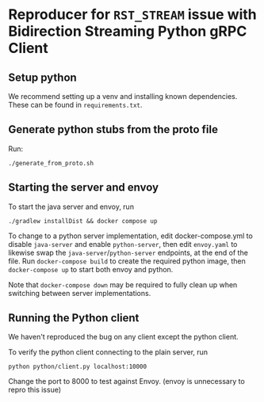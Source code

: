# Reproducer for `RST_STREAM` issue with Bidirection Streaming Python gRPC Client

## Setup python

We recommend setting up a venv and installing known dependencies. These can be found in `requirements.txt`.

## Generate python stubs from the proto file

Run:
```shell
./generate_from_proto.sh
```

## Starting the server and envoy
To start the java server and envoy, run

```shell
./gradlew installDist && docker compose up
```

To change to a python server implementation, edit docker-compose.yml to disable `java-server` and enable `python-server`,
then edit `envoy.yaml` to likewise swap the `java-server`/`python-server` endpoints, at the end of the file. Run
`docker-compose build` to create the required python image, then `docker-compose up` to start both envoy and python.

Note that `docker-compose down` may be required to fully clean up when switching between server implementations.

## Running the Python client

We haven't reproduced the bug on any client except the python client.

To verify the python client connecting to the plain server, run

```shell
python python/client.py localhost:10000
```

Change the port to 8000 to test against Envoy. (envoy is unnecessary to repro this issue)
